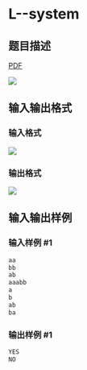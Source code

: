 # L--system

## 题目描述

[problemUrl]: https://uva.onlinejudge.org/index.php?option=com_onlinejudge&Itemid=8&category=5&page=show_problem&problem=246

[PDF](https://uva.onlinejudge.org/external/3/p310.pdf)

![](https://cdn.luogu.com.cn/upload/vjudge_pic/UVA310/a809feac93ceb6aa36b10750f03dd75ef850d271.png)

## 输入输出格式

### 输入格式

![](https://cdn.luogu.com.cn/upload/vjudge_pic/UVA310/215d0c483d35cee05325e266d8f2e18d8b51cd3a.png)

### 输出格式

![](https://cdn.luogu.com.cn/upload/vjudge_pic/UVA310/77de8f7cdcc31a084228d8d5d1ea4edffda1f267.png)

## 输入输出样例

### 输入样例 #1

```cpp
aa
bb
ab
aaabb
a
b
ab
ba
```


### 输出样例 #1

```cpp
YES
NO
```


